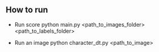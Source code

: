 ## How to run
- Run score
python main.py <path_to_images_folder> <path_to_labels_folder>

- Run an image
python character_dt.py <path_to_image>
